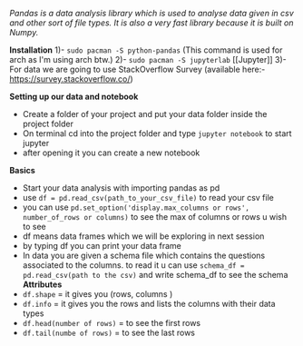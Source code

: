 *Pandas is a data analysis library which is used to analyse data given in csv and other sort of file types. It is also a very fast library because it is built on Numpy.*

**Installation**
1)- `sudo pacman -S python-pandas` (This command is used for arch as I'm using arch btw.)
2)- `sudo pacman -S jupyterlab` [[Jupyter]]
3)- For data we are going to use StackOverflow Survey  (available here:- https://survey.stackoverflow.co/)

**Setting up our data and notebook**
- Create a folder of your project and put your data folder inside the project folder
- On terminal cd into the project folder and type `jupyter notebook` to start jupyter
- after opening it you can create a new notebook 

**Basics**
- Start your data analysis with importing pandas as pd
- use `df = pd.read_csv(path_to_your_csv_file)` to read your csv file 
- you can use `pd.set_option('display.max_columns or rows', number_of_rows or columns)` to see the max of columns or rows u wish to see
- df means data frames which we will be exploring in next session
- by typing df you can print your data frame
- In data you are given a schema file which contains the questions associated to the columns. to read it u can use `schema_df = pd.read_csv(path to the csv)` and write schema_df to see the schema 
**Attributes**
- `df.shape` = it gives you (rows, columns )
- `df.info` = it gives you the rows and lists the columns with their data types
- `df.head(number of rows)` = to see the first rows
- `df.tail(numbe of rows)` = to see the last rows